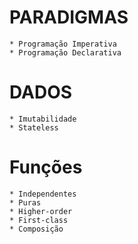 # PARADIGMAS
    * Programação Imperativa
    * Programação Declarativa

# DADOS
    * Imutabilidade
    * Stateless

# Funções
    * Independentes
    * Puras
    * Higher-order
    * First-class
    * Composição